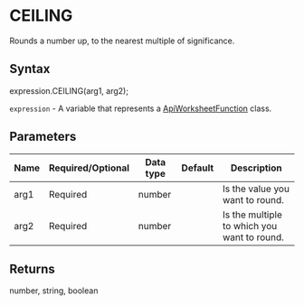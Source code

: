 # CEILING

Rounds a number up, to the nearest multiple of significance.

## Syntax

expression.CEILING(arg1, arg2);

`expression` - A variable that represents a [ApiWorksheetFunction](../ApiWorksheetFunction.md) class.

## Parameters

| **Name** | **Required/Optional** | **Data type** | **Default** | **Description** |
| ------------- | ------------- | ------------- | ------------- | ------------- |
| arg1 | Required | number |  | Is the value you want to round. |
| arg2 | Required | number |  | Is the multiple to which you want to round. |

## Returns

number, string, boolean